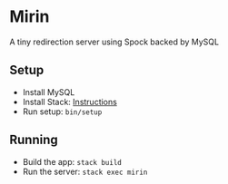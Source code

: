 # Mirin

A tiny redirection server using Spock backed by MySQL

## Setup

* Install MySQL
* Install Stack: [Instructions](https://docs.haskellstack.org/en/stable/README/)
* Run setup: `bin/setup`

## Running

* Build the app: `stack build`
* Run the server: `stack exec mirin`
